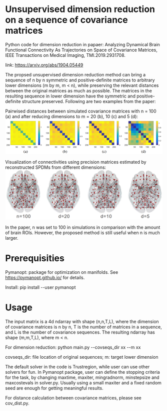 # Unsupervised dimension reduction on a sequence of covariance matrices

Python code for dimension reduction in papaer: Analyzing Dynamical Brain Functional Connectivity As Trajectories on Space of Covariance Matrices, IEEE Transactions on Medical Imaging, TMI.2019.2931708. 

link: https://arxiv.org/abs/1904.05449

The propsed unsupervised dimension reduction method can bring a sequence of n by n symmetric and positive-definite matrices to arbitrary lower dimensions (m by m, m < n), while preserving the relevant distances between the original matrices as much as possible. The matrices in the resulting sequence in lower dimension have the symmetric and positive-definite structure preserved. Following are two examples from the paper:

Pairwised distances between simulated covariance matrices with n = 100 (a) and after reducing dimensions to m = 20 (b), 10 (c) and 5 (d):
![Dimension reduction of simulated covariance matrices](https://github.com/dzld00/unsupervised-cov-sequence-dim-reduction/blob/master/images/sim1.png)

Visualization of connectivities using precision matrices estimated by reconstructed SPDMs from different dimensions:
![Reconstructed connectivities](https://github.com/dzld00/unsupervised-cov-sequence-dim-reduction/blob/master/images/sim2.png)

In the paper, n was set to 100 in simulations in comparison with the amount of brain ROIs. However, the proposed method is still useful when n is much larger. 

# Prerequisities
Pymanopt: package for optimization on manifolds. See https://pymanopt.github.io/ for details.

Install: pip install --user pymanopt

# Usage
The input matrix is a 4d ndarray with shape (n,n,T,L), where the dimension of covariance matrices is n by n, T is the number of matrices in a sequence, and L is the number of covariance sequences. The resulting ndarray has shape (m,m,T,L), where m < n.

For dimension reduction: python main.py --covseqs_dir xx --m xx

covseqs_dir: file location of original sequences; m: target lower dimension

The default solver in the code is Trustregion, while user can use other solvers for fun. In Pymanopt package, user can define the stopping criteria for the task, by changing maxtime, maxiter, mingradnorm, minstepsize and maxcostevals in solver.py. Usually using a small maxiter and a fixed random seed are enough for getting meaningful results.

For distance calculation between covariance matrices, please see cov_dist.py.






